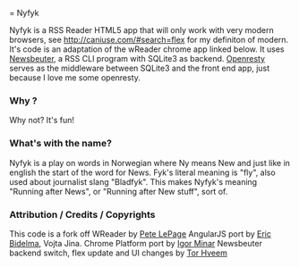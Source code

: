 = Nyfyk

Nyfyk is a RSS Reader HTML5 app that will only work with very modern browsers, see <http://caniuse.com/#search=flex> for my definiton of modern. It's code is an adaptation of the wReader chrome app linked below. It uses [Newsbeuter](http://newsbeuter.org), a RSS CLI program with SQLite3 as backend. [Openresty](http://openresty.org) serves as the middleware between SQLite3 and the front end app, just because I love me some openresty. 

### Why ?

Why not? It's fun!

### What's with the name?

Nyfyk is a play on words in Norwegian where Ny means New and just like in english the start of the word for News. Fyk's literal meaning is "fly", also used about journalist slang "Bladfyk". This makes Nyfyk's meaning "Running after News", or "Running after New stuff", sort of.

### Attribution / Credits / Copyrights

This code is a fork off WReader by [Pete LePage](http://petelepage.com)
AngularJS port by [Eric Bidelma](http://ericbidelman.com), Vojta Jina.
Chrome Platform port by [Igor Minar](http://igorminar.com)
Newsbeuter backend switch, flex update and UI changes by [Tor Hveem](http://hveem.no/)


